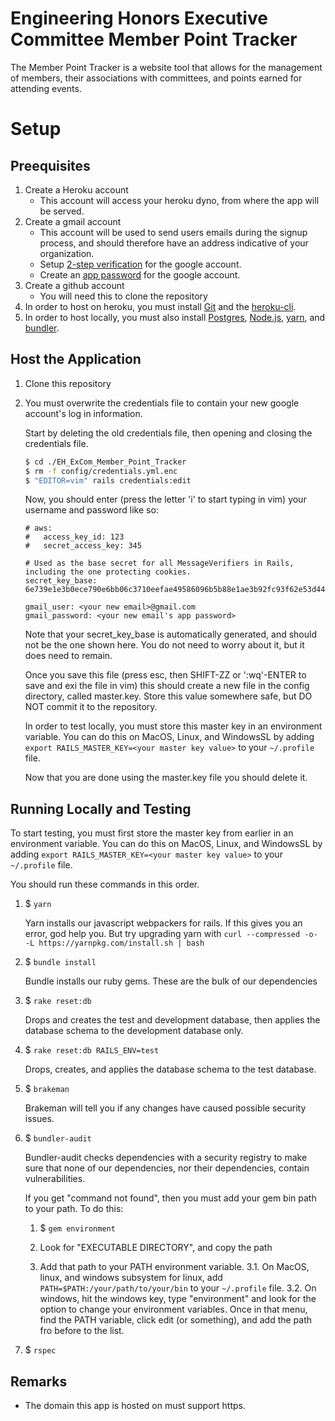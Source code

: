 # Engineering Honors Executive Committee Member Point Tracker
The Member Point Tracker is a website tool that allows for the management of members, their associations with committees, and points earned for attending events.

# Setup

## Preequisites
1. Create a Heroku account
   * This account will access your heroku dyno, from where the app will be served.
2. Create a gmail account
   * This account will be used to send users emails during the signup process, and should therefore have an address indicative of your organization.
   * Setup [2-step verification](https://support.google.com/accounts/answer/185839) for the google account.
   * Create an [app password](https://support.google.com/accounts/answer/185833?hl=en&ref_topic=7189145) for the google account.
3. Create a github account
   * You will need this to clone the repository
4. In order to host on heroku, you must install [Git](https://git-scm.com/book/en/v2/Getting-Started-Installing-Git/) and the [heroku-cli](https://devcenter.heroku.com/articles/heroku-cli#download-and-install).
5. In order to host locally, you must also install [Postgres](https://www.postgresql.org/download/macosx/), [Node.js](https://nodejs.org/en/download/package-manager/#windows), [yarn](https://classic.yarnpkg.com/en/docs/install/#mac-stable), and [bundler](https://bundler.io/).
   

## Host the Application
1. Clone this repository
2. You must overwrite the credentials file to contain your new google account's log in information.
   
   Start by deleting the old credentials file, then opening and closing the credentials file.
   ``` bash
   $ cd ./EH_ExCom_Member_Point_Tracker
   $ rm -f config/credentials.yml.enc
   $ "EDITOR=vim" rails credentials:edit
   ```

   Now, you should enter (press the letter 'i' to start typing in vim) your username and password like so:
   ```
   # aws:
   #   access_key_id: 123
   #   secret_access_key: 345

   # Used as the base secret for all MessageVerifiers in Rails, including the one protecting cookies.
   secret_key_base: 6e739e1e3b0ece790e6bb06c3710eefae49586096b5b88e1ae3b92fc93f62e53d44b59830e620cc35e17a4558dd9692dcc475591f2375ede82ddebb5c5a6443f
   
   gmail_user: <your new email>@gmail.com
   gmail_password: <your new email's app password>
   ```

   Note that your secret_key_base is automatically generated, and should not be the one shown here. You do not need to worry about it, but it does need to remain.

   Once you save this file (press esc, then SHIFT-ZZ or ':wq'-ENTER to save and exi the file in vim) this should create a new file in the config directory, called master.key. Store this value somewhere safe, but DO NOT commit it to the repository.

   In order to test locally, you must store this master key in an environment variable. You can do this on MacOS, Linux, and WindowsSL by adding `export RAILS_MASTER_KEY=<your master key value>` to your `~/.profile` file.

   

   Now that you are done using the master.key file you should delete it.

   

## Running Locally and Testing

To start testing, you must first store the master key from earlier in an environment variable. You can do this on MacOS, Linux, and WindowsSL by adding `export RAILS_MASTER_KEY=<your master key value>` to your `~/.profile` file.

You should run these commands in this order. 

1. $ `yarn`

    Yarn installs our javascript webpackers for rails. If this gives you an error, god help you. But try upgrading yarn with `curl --compressed -o- -L https://yarnpkg.com/install.sh | bash`

2. $ `bundle install`

    Bundle installs our ruby gems. These are the bulk of our dependencies

3. $ `rake reset:db`

    Drops and creates the test and development database, then applies the database schema to the development database only.

4. $ `rake reset:db RAILS_ENV=test`

    Drops, creates, and applies the database schema to the test database.

5. $ `brakeman`
    
    Brakeman will tell you if any changes have caused possible security issues.

6. $ `bundler-audit` 
   
    Bundler-audit checks dependencies with a security registry to make sure that none of our dependencies, nor their dependencies, contain vulnerabilities.

    If you get "command not found", then you must add your gem bin path to your path. To do this:     

    1. $ `gem environment`

    2. Look for "EXECUTABLE DIRECTORY", and copy the path

    3. Add that path to your PATH environment variable. 
     3.1. On MacOS, linux, and windows subsystem for linux, add `PATH=$PATH:/your/path/to/your/bin` to your `~/.profile` file.
     3.2. On windows, hit the windows key, type "environment" and look for the option to change your environment variables. Once in that menu, find the PATH variable, click edit (or something), and add the path fro before to the list.
7. $ `rspec`
## Remarks
* The domain this app is hosted on must support https.
